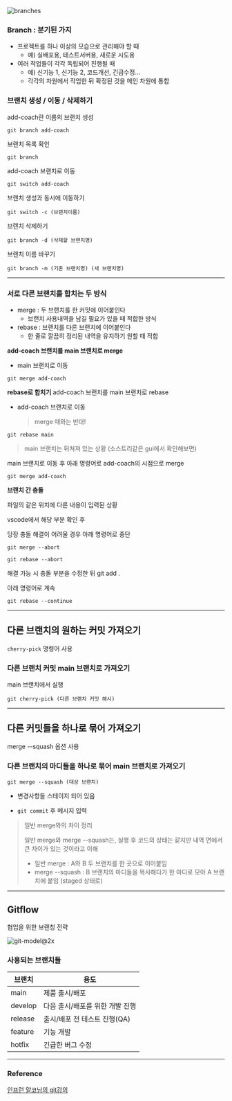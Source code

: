![branches](https://github.com/taxk92/TIL/assets/135501581/7c662cc7-6ac2-4ee9-8fd6-26af3137d7f9)

### Branch : 분기된 가지
* 프로젝트를 하나 이상의 모습으로 관리해야 할 때
  * 예) 실배포용, 테스트서버용, 새로운 시도용
* 여러 작업들이 각각 독립되어 진행될 때
  * 예) 신기능 1, 신기능 2, 코드개선, 긴급수정...
  * 각각의 차원에서 작업한 뒤 확정된 것을 메인 차원에 통합


### 브랜치 생성 / 이동 / 삭제하기
add-coach란 이름의 브랜치 생성
```
git branch add-coach
```
브랜치 목록 확인
```
git branch
```
add-coach 브랜치로 이동
```
git switch add-coach
```
브랜치 생성과 동시에 이동하기
```
git switch -c (브랜치이름)
```
브랜치 삭제하기
```
git branch -d (삭제할 브랜치명)
```
브랜치 이름 바꾸기
```
git branch -m (기존 브랜치명) (새 브랜치명)
```

---

### 서로 다른 브랜치를 합치는 두 방식
* merge : 두 브랜치를 한 커밋에 이어붙인다
  * 브랜치 사용내역을 남길 필요가 있을 때 적합한 방식
* rebase : 브랜치를 다른 브랜치에 이어붙인다
  * 한 줄로 깔끔히 정리된 내역을 유지하기 원할 때 적합

**add-coach 브랜치를 main 브랜치로 merge**
* main 브랜치로 이동
```
git merge add-coach
```

**rebase로 합치기**
add-coach 브랜치를 main 브랜치로 rebase
* add-coach 브랜치로 이동
  > merge 때와는 반대!
```
git rebase main
```
> main 브랜치는 뒤쳐져 있는 상황 (소스트리같은 gui에서 확인해보면)

main 브랜치로 이동 후 아래 명령어로 add-coach의 시점으로 merge
```
git merge add-coach
```

**브랜치 간 충돌**

파일의 같은 위치에 다른 내용이 입력된 상황

vscode에서 해당 부분 확인 후

당장 충돌 해결이 어려울 경우 아래 명령어로 중단
```
git merge --abort
```
```
git rebase --abort
```

해결 가능 시 충돌 부분을 수정한 뒤 git add .

아래 명령어로 계속
```
git rebase --continue
```

---
## 다른 브랜치의 원하는 커밋 가져오기
`cherry-pick` 명령어 사용

### 다른 브랜치 커밋 main 브랜치로 가져오기
main 브랜치에서 실행
```
git cherry-pick (다른 브랜치 커밋 해시)
```

---
## 다른 커밋들을 하나로 묶어 가져오기
merge --squash 옵션 사용

### 다른 브랜치의 마디들을 하나로 묶어 main 브랜치로 가져오기
```
git merge --squash (대상 브랜치)
```
* 변경사항들 스테이지 되어 있음

* `git commit` 후 메시지 입력

> 일반 merge와의 차이 정리
>
> 일반 merge와 merge --squash는, 실행 후 코드의 상태는 같지만
> 내역 면에서 큰 차이가 있는 것이라고 이해
> * 일반 merge : A와 B 두 브랜치를 한 곳으로 이어붙임
> * merge --squash : B 브랜치의 마디들을 복사해다가 한 마디로 모아 A 브랜치에 붙임 (staged 상태로)


---
## Gitflow
협업을 위한 브랜칭 전략

![git-model@2x](https://github.com/taxk92/TIL/assets/135501581/be50311f-9375-488b-959b-26d3bdd96fef)

### 사용되는 브랜치들
|브랜치|용도|
|--|--|
|main|제품 출시/배포|
|develop|다음 출시/배포를 위한 개발 진행|
|release|출시/배포 전 테스트 진행(QA)|
|feature|기능 개발|
|hotfix|긴급한 버그 수정|

---

### Reference
[인프런 얄코님의 git강의](https://www.inflearn.com/course/%EC%A0%9C%EB%8C%80%EB%A1%9C-%ED%8C%8C%EB%8A%94-%EA%B9%83/dashboard)
